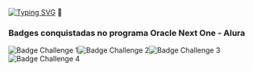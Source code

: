 [![Typing SVG](https://readme-typing-svg.herokuapp.com?font=bangers&size=18&duration=3000&multiline=true&lines=Ol%C3%A1%2C+sou+o+Marcelo%2C;estudante+de+Engenharia+da+Computa%C3%A7%C3%A3o)](https://git.io/typing-svg) 👋

### Badges conquistadas no programa Oracle Next One - Alura
![Badge Challenge 1](https://github.com/MarceloDoPradoAugusto/.github-images/blob/main/cms_files_10224_1645569241Insignia_3.png)![Badge Challenge 2](https://github.com/MarceloDoPradoAugusto/.github-images/blob/main/cms_files_10224_1644516322badge.png)![Badge Challenge 3](https://github.com/MarceloDoPradoAugusto/.github-images/blob/main/cms_files_10224_1653263999Badge_JAVA_Alura_ChallengeOracleONE_2000x2000.png.png)![Badge Challenge 4](https://github.com/MarceloDoPradoAugusto/.github-images/blob/main/cms_files_10224_1650486791insignia.png)
